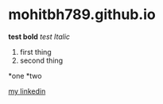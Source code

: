 # mohitbh789.github.io


**test bold**
*test Italic*

1. first thing
2. second thing


*one
*two

[my linkedin](www.linkedin.com/in/mohit-bhoir-534b781b9)
